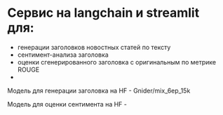 # Сервис на langchain и streamlit для:
- генерации заголовков новостных статей по тексту
- сентимент-анализа заголовка
- оценки сгенерированного заголовка с оригинальным по метрике ROUGE
- 
Модель для генерации заголовка на HF - Gnider/mix_6ep_15k

Модель для оценки сентимента на HF - 
